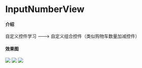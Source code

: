 # InputNumberView
#### 介绍
自定义控件学习 ---> 自定义组合控件（类似购物车数量加减控件）<br>
#### 效果图
<img src="http://tiebapic.baidu.com/forum/w%3D580/sign=72fee409d5529822053339cbe7c87b3b/9f02b31bb051f819b2c5db849fb44aed2f73e729.jpg?tbpicau=2023-06-23-05_a380bf4a3c5a25fadd367a712420cb46"/>
<img src="http://tiebapic.baidu.com/forum/w%3D580/sign=a68f75dc370e0cf3a0f74ef33a44f23d/1641f8198618367aec69a7136b738bd4b21ce529.jpg?tbpicau=2023-06-23-05_d91a4bde465b4dfe35813c0155dd2f90"/>
<img src="http://tiebapic.baidu.com/forum/w%3D580/sign=3c2a7dacdd22720e7bcee2f24bc90a3a/150bb051f819861803a7374a0fed2e738ad4e629.jpg?tbpicau=2023-06-23-05_d210c12d93fceedfe6d5026e67eb3990"/>
